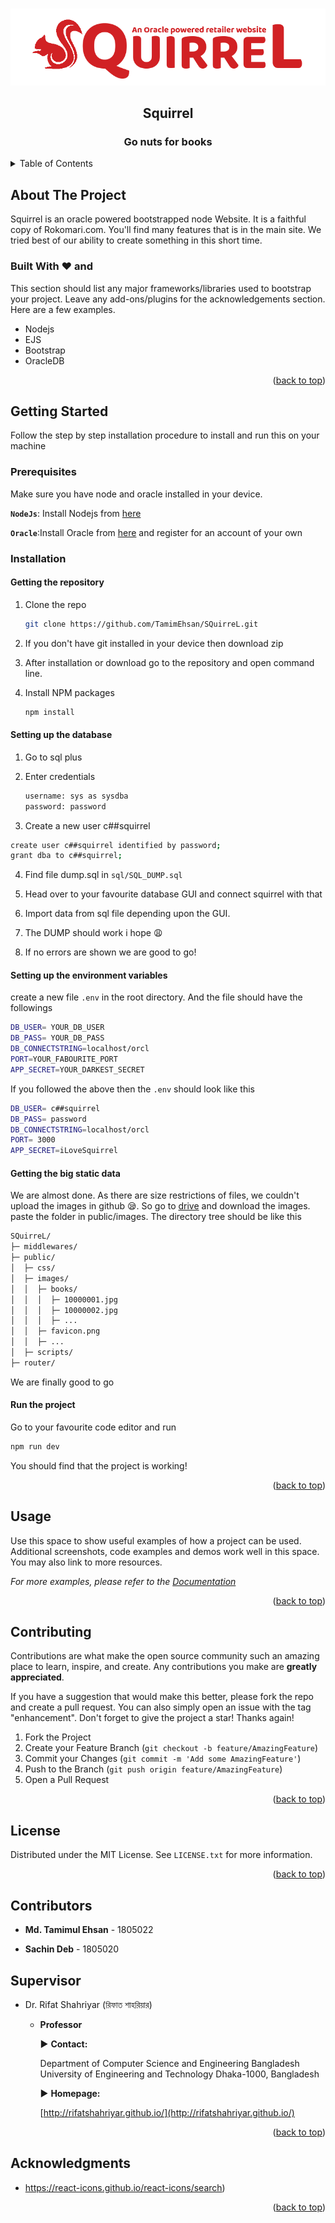 <div id="top"></div>


<!-- PROJECT LOGO -->
<br />
<div align="center">

![](public/images/squirrel.png)

<h2 align="center">Squirrel</h3>
  <h3 align="center">Go nuts for books </h3>
</div>



<!-- TABLE OF CONTENTS -->
<details>
  <summary>Table of Contents</summary>
  <ol>
    <li>
      <a href="#about-the-project">About The Project</a>
      <ul>
        <li><a href="#built-with">Built With</a></li>
      </ul>
    </li>
    <li>
      <a href="#getting-started">Getting Started</a>
      <ul>
        <li><a href="#prerequisites">Prerequisites</a></li>
        <li><a href="#installation">Installation</a></li>
      </ul>
    </li>
    <li><a href="#usage">Usage</a></li>
    <li><a href="#roadmap">Roadmap</a></li>
    <li><a href="#contributing">Contributing</a></li>
    <li><a href="#license">License</a></li>
    <li><a href="#contact">Contact</a></li>
    <li><a href="#acknowledgments">Acknowledgments</a></li>
  </ol>
</details>



<!-- ABOUT THE PROJECT -->
## About The Project

Squirrel is an oracle powered bootstrapped node Website. It is a faithful copy of Rokomari.com. You'll find many features that is in the main site. We tried best of our ability to create something in this short time. 

### Built With :heart: and

This section should list any major frameworks/libraries used to bootstrap your project. Leave any add-ons/plugins for the acknowledgements section. Here are a few examples.

- Nodejs
- EJS
- Bootstrap
- OracleDB

<p align="right">(<a href="#top">back to top</a>)</p>



<!-- GETTING STARTED -->
## Getting Started

Follow the step by step installation procedure to install and run this on your machine

### Prerequisites

Make sure you have node and oracle installed in your device.

**`NodeJs`**: Install Nodejs from [here](https://nodejs.org/en/download/)

**`Oracle`**:Install Oracle from [here](http://www.oracle.com/index.html) and register for an account of your own



### Installation

#### Getting the repository

1. Clone the repo
   ```sh
   git clone https://github.com/TamimEhsan/SQuirreL.git
   ```

2. If you don't have git installed in your device then download zip

3. After installation or download go to the repository and open command line.

4. Install NPM packages

   ```sh
   npm install
   ```



#### Setting up the database

1. Go to sql plus

2. Enter credentials

   ```sh
   username: sys as sysdba
   password: password
   ```

3.  Create a new user c##squirrel

   ```sh
   create user c##squirrel identified by password;
   grant dba to c##squirrel;
   ```

   

4. Find file dump.sql in `sql/SQL_DUMP.sql`

5. Head over to your favourite database GUI and connect squirrel with that

6. Import data from sql file depending upon the GUI. 

7. The DUMP should work i hope 😩

8. If no errors are shown we are good to go!



#### Setting up the environment variables

create a new file `.env` in the root directory. And the file should have the followings

```sh
DB_USER= YOUR_DB_USER 
DB_PASS= YOUR_DB_PASS
DB_CONNECTSTRING=localhost/orcl
PORT=YOUR_FABOURITE_PORT
APP_SECRET=YOUR_DARKEST_SECRET
```

If you followed the above then the `.env` should look like this

```sh
DB_USER= c##squirrel 
DB_PASS= password
DB_CONNECTSTRING=localhost/orcl
PORT= 3000
APP_SECRET=iLoveSquirrel
```



#### Getting the big static data

We are almost done. As there are size restrictions of files, we couldn't upload the images in github 😪. So go to [drive](https://drive.google.com/file/d/1P9d5But_VUcviEykeNlIUvejf0JQnAQY/view?usp=sharing) and download the images. paste the folder in public/images. The directory tree should be like this

```sh
SQuirreL/
├─ middlewares/
├─ public/
│  ├─ css/
│  ├─ images/
│  │  ├─ books/
│  │  │  ├─ 10000001.jpg
│  │  │  ├─ 10000002.jpg
│  │  │  ├─ ...
│  │  ├─ favicon.png
│  │  ├─ ...
│  ├─ scripts/
├─ router/

```

We are finally good to go

#### Run the project

Go to your favourite code editor and run

```sh
npm run dev
```

You should find that the project is working!

<p align="right">(<a href="#top">back to top</a>)</p>



<!-- USAGE EXAMPLES -->
## Usage

Use this space to show useful examples of how a project can be used. Additional screenshots, code examples and demos work well in this space. You may also link to more resources.

_For more examples, please refer to the [Documentation](https://example.com)_

<p align="right">(<a href="#top">back to top</a>)</p>



<!-- CONTRIBUTING -->
## Contributing

Contributions are what make the open source community such an amazing place to learn, inspire, and create. Any contributions you make are **greatly appreciated**.

If you have a suggestion that would make this better, please fork the repo and create a pull request. You can also simply open an issue with the tag "enhancement".
Don't forget to give the project a star! Thanks again!

1. Fork the Project
2. Create your Feature Branch (`git checkout -b feature/AmazingFeature`)
3. Commit your Changes (`git commit -m 'Add some AmazingFeature'`)
4. Push to the Branch (`git push origin feature/AmazingFeature`)
5. Open a Pull Request

<p align="right">(<a href="#top">back to top</a>)</p>



<!-- LICENSE -->
## License

Distributed under the MIT License. See `LICENSE.txt` for more information.

<p align="right">(<a href="#top">back to top</a>)</p>



<!-- CONTACT -->
## Contributors

- **Md. Tamimul Ehsan** - 1805022

- **Sachin Deb** - 1805020

  

## Supervisor

- Dr. Rifat Shahriyar (রিফাত শাহরিয়ার)

  - **Professor**

    ▶ **Contact:**

    Department of Computer Science and Engineering
    Bangladesh University of Engineering and Technology
    Dhaka-1000, Bangladesh

    ▶   **Homepage:**

    [http://rifatshahriyar.github.io/](http://rifatshahriyar.github.io/)

<p align="right">(<a href="#top">back to top</a>)</p>



<!-- ACKNOWLEDGMENTS -->
## Acknowledgments

* https://react-icons.github.io/react-icons/search)

<p align="right">(<a href="#top">back to top</a>)</p>


